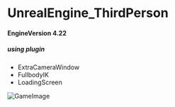 # UnrealEngine_ThirdPerson

#### EngineVersion 4.22

##### using plugin 
- ExtraCameraWindow
- FullbodyIK
- LoadingScreen

![GameImage](https://pbs.twimg.com/media/DkkWQb2U4AAkBu5.jpg "GameImage")
